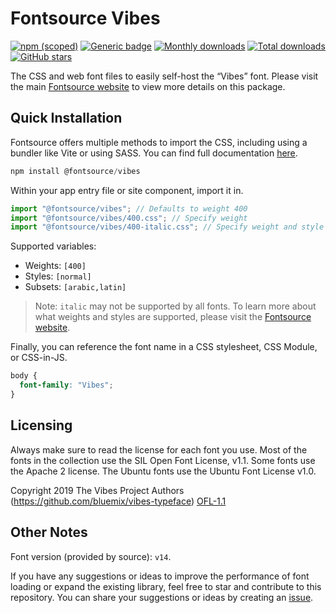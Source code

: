 # Fontsource Vibes

[![npm (scoped)](https://img.shields.io/npm/v/@fontsource/vibes?color=brightgreen)](https://www.npmjs.com/package/@fontsource/vibes) [![Generic badge](https://img.shields.io/badge/fontsource-passing-brightgreen)](https://github.com/fontsource/fontsource) [![Monthly downloads](https://badgen.net/npm/dm/@fontsource/vibes)](https://github.com/fontsource/fontsource) [![Total downloads](https://badgen.net/npm/dt/@fontsource/vibes)](https://github.com/fontsource/fontsource) [![GitHub stars](https://img.shields.io/github/stars/fontsource/fontsource.svg?style=social&label=Star)](https://github.com/fontsource/fontsource/stargazers)

The CSS and web font files to easily self-host the “Vibes” font. Please visit the main [Fontsource website](https://fontsource.org/fonts/vibes) to view more details on this package.

## Quick Installation

Fontsource offers multiple methods to import the CSS, including using a bundler like Vite or using SASS. You can find full documentation [here](https://fontsource.org/docs/getting-started/introduction).

```javascript
npm install @fontsource/vibes
```

Within your app entry file or site component, import it in.

```javascript
import "@fontsource/vibes"; // Defaults to weight 400
import "@fontsource/vibes/400.css"; // Specify weight
import "@fontsource/vibes/400-italic.css"; // Specify weight and style
```

Supported variables:
- Weights: `[400]`
- Styles: `[normal]`
- Subsets: `[arabic,latin]`

> Note: `italic` may not be supported by all fonts. To learn more about what weights and styles are supported, please visit the [Fontsource website](https://fontsource.org/fonts/vibes).

Finally, you can reference the font name in a CSS stylesheet, CSS Module, or CSS-in-JS.

```css
body {
  font-family: "Vibes";
}
```

## Licensing
Always make sure to read the license for each font you use. Most of the fonts in the collection use the SIL Open Font License, v1.1. Some fonts use the Apache 2 license. The Ubuntu fonts use the Ubuntu Font License v1.0.

Copyright 2019 The Vibes Project Authors (https://github.com/bluemix/vibes-typeface)
[OFL-1.1](https://openfontlicense.org)

## Other Notes
Font version (provided by source): `v14`.

If you have any suggestions or ideas to improve the performance of font loading or expand the existing library, feel free to star and contribute to this repository. You can share your suggestions or ideas by creating an [issue](https://github.com/fontsource/fontsource/issues).